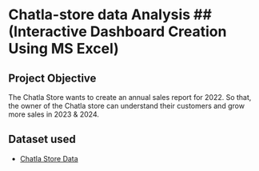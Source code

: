 # Chatla-store data Analysis ##(Interactive Dashboard Creation Using MS Excel)
## Project Objective
The Chatla Store wants to create an annual sales report for 2022. So that, the owner of the Chatla store can understand their customers and grow more sales in 2023 & 2024.
## Dataset used
- <a href="https://github.com/snehap2000/Chatla-store-data-Analysis/blob/main/Chatla%20Store%20Sample-Data.xlsx">Chatla Store Data</a>
